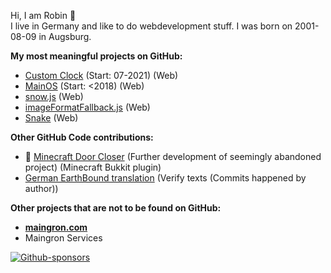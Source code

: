 Hi, I am Robin 👀  
I live in Germany and like to do webdevelopment stuff. I was born on 2001-08-09 in Augsburg.

**My most meaningful projects on GitHub:**
- [Custom Clock](//github.com/Maingron/Custom-Clock) (Start: 07-2021) (Web)
- [MainOS](//github.com/Maingron/MainOS) (Start: <2018) (Web)
- [snow.js](https://github.com/Maingron/snow.js) (Web)
- [imageFormatFallback.js](https://github.com/Maingron/imageFormatFallback.js) (Web)
- [Snake](https://github.com/Maingron/Snake) (Web)

**Other GitHub Code contributions:**
- 🍴 [Minecraft Door Closer](https://github.com/Maingron/Minecraft-DoorCloser) (Further development of seemingly abandoned project) (Minecraft Bukkit plugin)
- [German EarthBound translation](https://github.com/GlostU/EarthBound-deutsche-uebersetzung) (Verify texts (Commits happened by author))

**Other projects that are not to be found on GitHub:**
- **[maingron.com](//maingron.com)**
- Maingron Services

[![Github-sponsors](https://img.shields.io/badge/sponsor-30363D?style=flat&logo=GitHub-Sponsors&logoColor=#EA4AAA)](//github.com/sponsors/maingron)
